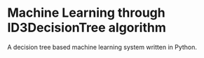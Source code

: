 # Machine Learning through ID3DecisionTree algorithm

A decision tree based machine learning system written in Python.
